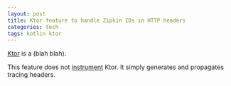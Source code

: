 ```yaml
---
layout: post
title: Ktor feature to handle Zipkin IDs in HTTP headers
categories: tech
tags: kotlin ktor
---
```


[Ktor](https://ktor.io/) is a (blah blah).

This feature does not [instrument](https://zipkin.io/pages/instrumenting.html) Ktor. It simply generates
and propagates tracing headers.

 
